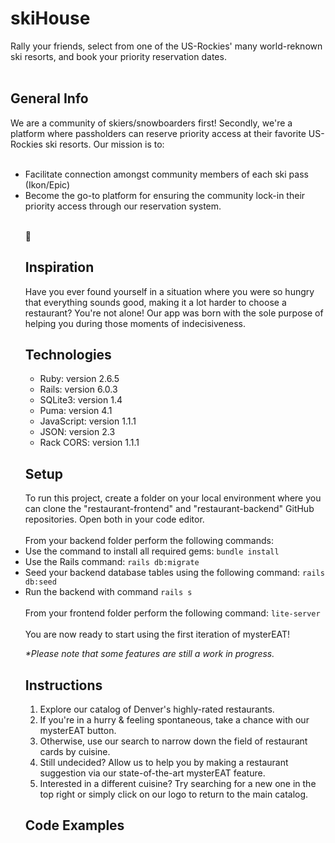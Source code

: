 
<h1>skiHouse</h1>
Rally your friends, select from one of the US-Rockies' many world-reknown ski resorts, and book your priority reservation dates.
<br></br>
<h2>General Info</h2>
<p>
We are a community of skiers/snowboarders first! Secondly, we're a platform where passholders can reserve priority access at their favorite US-Rockies ski resorts. Our mission is to:<br></br>

<ul>
 <li>Facilitate connection amongst community members of each ski pass (Ikon/Epic)</li>
 <li>Become the go-to platform for ensuring the community lock-in their priority access through our reservation system.</li>
 
<br>:blue_heart:</br>
</p>

<h2>Inspiration</h2>

<p>
 Have you ever found yourself in a situation where you were so hungry that everything sounds good, making it a lot harder to choose a restaurant? You're not alone!
 Our app was born with the sole purpose of helping you during those moments of indecisiveness.
</p>

<h2>Technologies</h2>

<ul>
 <li>Ruby: version 2.6.5</li>
 <li>Rails: version 6.0.3</li>
 <li>SQLite3: version 1.4</li>
 <li>Puma: version 4.1</li>
 <li>JavaScript: version 1.1.1</li>
 <li>JSON: version 2.3</li>
 <li>Rack CORS: version 1.1.1</li>
</ul>

<h2>Setup</h2>
To run this project, create a folder on your local environment where you can clone the "restaurant-frontend" and "restaurant-backend" GitHub repositories. Open both in your code editor.<br><br>
From your backend folder perform the following commands:<br>
<li>Use the command to install all required gems: <code>bundle install</code></li>
<li>Use the Rails command: <code>rails db:migrate</code></li>
<li>Seed your backend database tables using the following command: <code>rails db:seed</code></li>
<li>Run the backend with command <code>rails s</code></li><br>
From your frontend folder perform the following command: <code>lite-server</code><br><br>
You are now ready to start using the first iteration of mysterEAT!<br>

<i>*Please note that some features are still a work in progress.</i>

<h2>Instructions</h2>
<ol>
 <li>Explore our catalog of Denver's highly-rated restaurants.</li>
 <li>If you're in a hurry & feeling spontaneous, take a chance with our mysterEAT button.</li>
 <li>Otherwise, use our search to narrow down the field of restaurant cards by cuisine.</li>
 <li>Still undecided? Allow us to help you by making a restaurant suggestion via our state-of-the-art mysterEAT feature.</li>
 <li>Interested in a different cuisine? Try searching for a new one in the top right or simply click on our logo to return to the main catalog.</li>
</ol>

<h2>Code Examples</h2>
